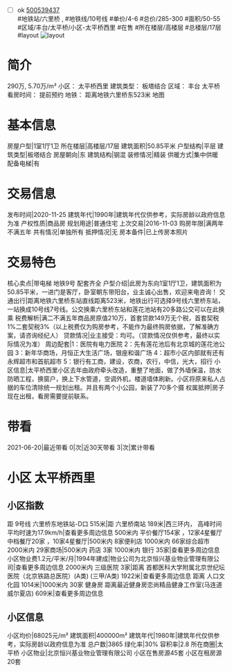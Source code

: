 - [ ] ok [500539437](https://bj.5i5j.com/ershoufang/500539437.html)  
 #地铁站/六里桥 ,  #地铁线/10号线
#单价/4-6 #总价/285-300 #面积/50-55   #区域/丰台/太平桥/小区-太平桥西里 #在售 #所在楼层/高楼层 #总楼层/17层 #layout 
![layout](http://image2.5i5j.com//group1/M00/E8/8B/CgqJMV63_IyALuTPAAHH8IjjThc048.jpg_P5.jpg) 
# 简介 
 290万,  5.70万/m² 
小区： 太平桥西里
建筑类型： 板塔结合
区域： 丰台 太平桥
看房时间： 提前预约
地铁： 距离地铁六里桥东523米 地图
# 基本信息 
 房屋户型|1室1厅1卫
所在楼层|高楼层/17层
建筑面积|50.85平米
户型结构|平层
建筑类型|板塔结合
房屋朝向|东
建筑结构|钢混
装修情况|精装
供暖方式|集中供暖
配备电梯|有
# 交易信息 
 发布时间|2020-11-25
建筑年代|1990年|建筑年代仅供参考，实际房龄以政府信息为准
产权性质|商品房
规划用途|普通住宅
上次交易|2016-11-03
购房年限|满两年不满五年
共有情况|单独所有
抵押情况|无
房本备件|已上传房本照片
# 交易特色 
 核心卖点|带电梯 地铁9号 配套齐全
户型介绍|此房为东向1室1厅1卫，建筑面积为50.85平米，一进门是客厅，卧室朝东带阳台，业主诚心出售，欢迎来电咨询！
交通出行|距离地铁六里桥东站直线距离523米，地铁出行可选择9号线六里桥东站，一站换成10号线7号线。公交换乘六里桥东站和莲花池站有20多路公交可以在此换乘
税费解析|满二不满五年商品房原值210万，首套贷款149万无个税，首套契税1%二套契税3%（以上税费仅为购房参考，不能作为最终购房依据，了解准确方案，请咨询经纪人）
贷款情况|业主接受：均可。（贷款情况仅供参考，最终以实际情况为准）
周边配套|1：医院有电力医院
2：先有莲花池后有北京城的莲花池公园
3：新年华商场，月恒正大生活广场，银座和谐广场
4：超市小区内部就有还有永辉超市和首航超市
5：银行有工商，建设，农商，农行，中信，光大，招行
小区信息|太平桥西里小区去年由政府牵头改造，重整了地面，做了外墙保温，防水防晒工程，换窗户，换上下水管道，空调外机，楼道墙体刷新。小区将原来私人占据的车位清除统一规划出租。并且有两个小公园，新装了70多个摄
权属抵押|房子现在出租，看房需要提前联系。
# 带看 
 2021-06-20|最近带看	 0|次|近30天带看	 3|次|累计带看
# 小区 太平桥西里
## 小区指数 
 距 9号线 六里桥东地铁站-D口 515米|距 六里桥南站 189米|西三环内， 高峰时间平均时速为17.9km/h|查看更多周边信息
500米内 平价餐厅154家 ，12家4星餐厅
中档餐厅20家 ，10家4星餐厅|500米内 8家便利店
1000米内 66家综合超市
2000米内 29家商场|500米内 药店 3家
1000米内 银行 35家|查看更多周边信息
小区物业费1.2元/平米/月|1994年建成|物业公司为北京恒兴基业物业管理有限公司|查看更多周边信息
2000米内 三级医院 3家|距离 首都医科大学附属北京世纪坛医院（北京铁路总医院）(A类) (三甲/A类) 1922米|查看更多周边信息
距离 人口文化园 1014米|1000米内 30家 健身房
距离最近健身房恋尚精品健身工作室(马连道威尔夏店) 609米|查看更多周边信息
## 小区信息 
 小区均价|68025元/m²
建筑面积|400000m²
建筑年代|1980年|建筑年代仅供参考，实际房龄以政府信息为准
总户数|3865
绿化率|30%
容积率|2.8
所在商圈|太平桥
小区物业|北京恒兴基业物业管理有限公司
小区在售房源45套
小区在租房源20套
